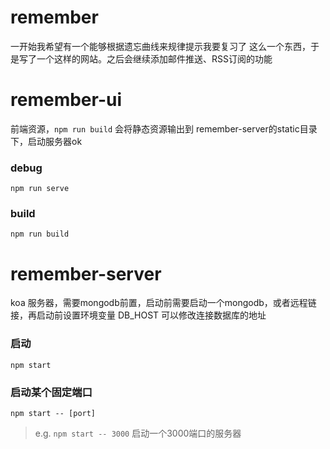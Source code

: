 # remember

一开始我希望有一个能够根据遗忘曲线来规律提示我要复习了 这么一个东西，于是写了一个这样的网站。之后会继续添加邮件推送、RSS订阅的功能

# remember-ui

前端资源，`npm run build` 会将静态资源输出到 remember-server的static目录下，启动服务器ok

### debug

`npm run serve`

### build

`npm run build`

# remember-server

koa 服务器，需要mongodb前置，启动前需要启动一个mongodb，或者远程链接，再启动前设置环境变量 DB_HOST 可以修改连接数据库的地址

### 启动

`npm start`

### 启动某个固定端口

`npm start -- [port]`

> e.g. `npm start -- 3000` 启动一个3000端口的服务器
